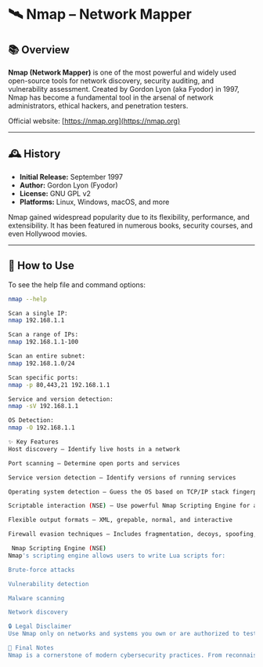 # 🛰️ Nmap – Network Mapper

## 📚 Overview

**Nmap (Network Mapper)** is one of the most powerful and widely used open-source tools for network discovery, security auditing, and vulnerability assessment. Created by Gordon Lyon (aka Fyodor) in 1997, Nmap has become a fundamental tool in the arsenal of network administrators, ethical hackers, and penetration testers.

Official website: [https://nmap.org](https://nmap.org)

---

## 🕰️ History

- **Initial Release:** September 1997
- **Author:** Gordon Lyon (Fyodor)
- **License:** GNU GPL v2
- **Platforms:** Linux, Windows, macOS, and more

Nmap gained widespread popularity due to its flexibility, performance, and extensibility. It has been featured in numerous books, security courses, and even Hollywood movies.

---

## 🔧 How to Use

To see the help file and command options:

```bash
nmap --help

Scan a single IP:
nmap 192.168.1.1

Scan a range of IPs:
nmap 192.168.1.1-100

Scan an entire subnet:
nmap 192.168.1.0/24

Scan specific ports:
nmap -p 80,443,21 192.168.1.1

Service and version detection:
nmap -sV 192.168.1.1

OS Detection:
nmap -O 192.168.1.1

✨ Key Features
Host discovery – Identify live hosts in a network

Port scanning – Determine open ports and services

Service version detection – Identify versions of running services

Operating system detection – Guess the OS based on TCP/IP stack fingerprinting

Scriptable interaction (NSE) – Use powerful Nmap Scripting Engine for advanced scanning

Flexible output formats – XML, grepable, normal, and interactive

Firewall evasion techniques – Includes fragmentation, decoys, spoofing, etc.

 Nmap Scripting Engine (NSE)
Nmap's scripting engine allows users to write Lua scripts for:

Brute-force attacks

Vulnerability detection

Malware scanning

Network discovery

🔒 Legal Disclaimer
Use Nmap only on networks and systems you own or are authorized to test. Unauthorized scanning may be considered illegal in many jurisdictions.

📢 Final Notes
Nmap is a cornerstone of modern cybersecurity practices. From reconnaissance to exploitation, it lays the foundation for understanding a target's network landscape. Mastering Nmap is essential for anyone pursuing ethical hacking, penetration testing, or network administration.
